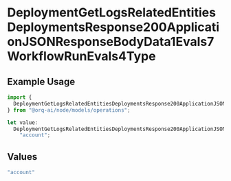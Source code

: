 # DeploymentGetLogsRelatedEntitiesDeploymentsResponse200ApplicationJSONResponseBodyData1Evals7WorkflowRunEvals4Type

## Example Usage

```typescript
import {
  DeploymentGetLogsRelatedEntitiesDeploymentsResponse200ApplicationJSONResponseBodyData1Evals7WorkflowRunEvals4Type,
} from "@orq-ai/node/models/operations";

let value:
  DeploymentGetLogsRelatedEntitiesDeploymentsResponse200ApplicationJSONResponseBodyData1Evals7WorkflowRunEvals4Type =
    "account";
```

## Values

```typescript
"account"
```